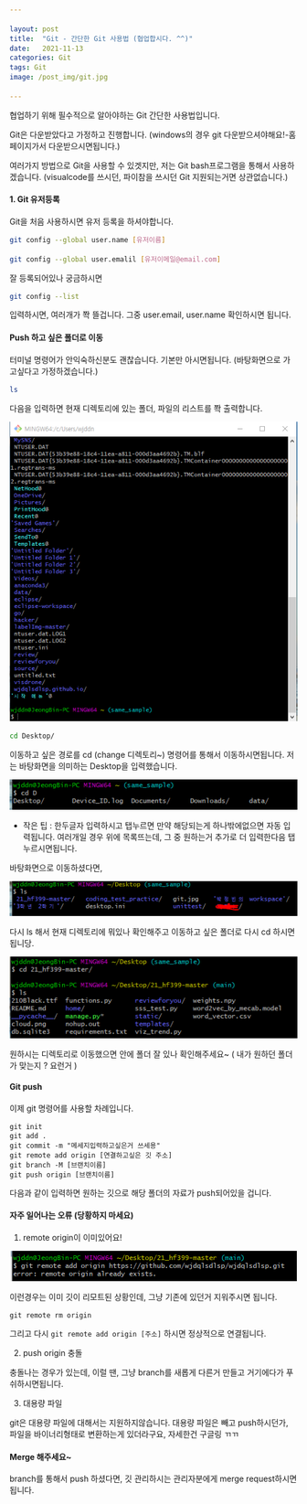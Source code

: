 ```yaml
---

layout: post
title:  "Git - 간단한 Git 사용법 (협업합시다. ^^)"
date:   2021-11-13
categories: Git
tags: Git
image: /post_img/git.jpg

---
```


협업하기 위해 필수적으로 알아야하는 Git 간단한 사용법입니다.

Git은 다운받았다고 가정하고 진행합니다. (windows의 경우 git 다운받으셔야해요!-홈페이지가서 다운받으시면됩니다.)

여러가지 방법으로 Git을 사용할 수 있겟지만, 저는 Git bash프로그램을 통해서 사용하겠습니다. (visualcode를 쓰시던, 파이참을 쓰시던 Git 지원되는거면 상관없습니다.)

#### 1. Git 유저등록
Git을 처음 사용하시면 유저 등록을 하셔야합니다.



```bash
git config --global user.name [유저이름]

git config --global user.emalil [유저이메일@email.com]
```

잘 등록되어있나 궁금하시면

```bash
git config --list
```

입력하시면, 여러개가 쫙 뜰겁니다. 그중 user.email, user.name 확인하시면 됩니다.



#### Push 하고 싶은 폴더로 이동

터미널 명령어가 안익숙하신분도 괜찮습니다. 기본만 아시면됩니다. (바탕화면으로 가고싶다고 가정하겠습니다.)

```bash
ls
```

다음을 입력하면 현재 디렉토리에 있는 폴더, 파일의 리스트를 쫙 출력합니다.

<p align="center"><img src="/images/post_img/git1.PNG"></p>

```bash
cd Desktop/
```

이동하고 싶은 경로를 cd (change 디렉토리~) 명령어를 통해서 이동하시면됩니다. 저는 바탕화면을 의미하는 Desktop을 입력했습니다.

<p align="center"><img src="/images/post_img/my_aws12.PNG"></p>

- 작은 팁 : 한두글자 입력하시고 탭누르면 만약 해당되는게 하나밖에없으면 자동 입력됩니다. 여러개일 경우 위에 목록뜨는데, 그 중 원하는거 추가로 더 입력한다음 탭누르시면됩니다.



바탕화면으로 이동하셨다면, 

<p align="center"><img src="/images/post_img/git2.PNG"></p>

다시 ls 해서 현재 디렉토리에 뭐있나 확인해주고 이동하고 싶은 폴더로 다시 cd 하시면됩니당.

<p align="center"><img src="/images/post_img/git3.PNG"></p>

원하시는 디렉토리로 이동했으면 안에 폴더 잘 있나 확인해주세요~ ( 내가 원하던 폴더가 맞는지 ? 요런거 )



#### Git push

이제 git 명령어를 사용할 차례입니다.

```shell
git init
git add .
git commit -m "메세지입력하고싶은거 쓰세용"
git remote add origin [연결하고싶은 깃 주소]
git branch -M [브랜치이름]
git push origin [브랜치이름]
```

다음과 같이 입력하면 원하는 깃으로 해당 폴더의 자료가 push되어있을 겁니다.





#### 자주 일어나는 오류 (당황하지 마세요)



1. remote origin이 이미있어요!

<p align="center"><img src="/images/post_img/git4.PNG"></p>



이런경우는 이미 깃이 리모트된 상황인데, 그냥 기존에 있던거 지워주시면 됩니다.

```shell
git remote rm origin
```

그리고 다시 `git remote add origin [주소]` 하시면 정상적으로 연결됩니다.



2. push origin 충돌

충돌나는 경우가 있는데, 이럴 땐, 그냥 branch를 새롭게 다른거 만들고 거기에다가 푸쉬하시면됩니다.



3. 대용량 파일

git은 대용량 파일에 대해서는 지원하지않습니다. 대용량 파일은 빼고 push하시던가, 파일을 바이너리형태로 변환하는게 있더라구요, 자세한건 구글링 ㄲㄲ



#### Merge 해주세요~

branch를 통해서 push 하셨다면, 깃 관리하시는 관리자분에게 merge request하시면됩니다.